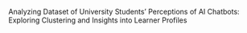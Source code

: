 Analyzing Dataset of University Students’ Perceptions of AI Chatbots: Exploring Clustering and Insights into Learner Profiles
